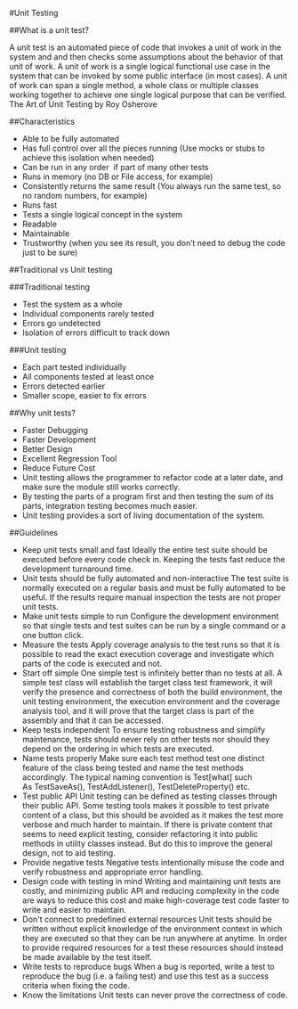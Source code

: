 #Unit Testing

##What is a unit test?

A unit test is an automated piece of code that invokes a unit of work  in the system and and then checks some assumptions about the behavior of that unit of work.
A unit of work is a single logical functional use case in the system that can be invoked by some public interface (in most cases). A unit of work can span a single method, a whole class or multiple classes working together to achieve one single logical purpose that can be verified.
The Art of Unit Testing by Roy Osherove

##Characteristics

* Able to be fully automated
* Has full control over all the pieces running (Use mocks or stubs to achieve this isolation when needed)
* Can be run in any order  if part of many other tests
* Runs in memory (no DB or File access, for example)
* Consistently returns the same result (You always run the same test, so no random numbers, for example)
* Runs fast
* Tests a single logical concept in the system
* Readable
* Maintainable
* Trustworthy (when you see its result, you don’t need to debug the code just to be sure)

##Traditional vs Unit testing

###Traditional testing

* Test the system as a whole
* Individual components rarely tested
* Errors go undetected
* Isolation of errors difficult to track down

###Unit testing

* Each part tested individually
* All components tested at least once
* Errors detected earlier
* Smaller scope, easier to fix errors

##Why unit tests?

* Faster Debugging
* Faster Development
* Better Design
* Excellent Regression Tool
* Reduce Future Cost
* Unit testing allows the programmer to refactor code at a later date, and make sure the module still works correctly. 
* By testing the parts of a program first and then testing the sum of its parts, integration testing becomes much easier.
* Unit testing provides a sort of living documentation of the system.

##Guidelines

* Keep unit tests small and fast
 Ideally the entire test suite should be executed before every code check in. Keeping the tests fast reduce the development turnaround time.
* Unit tests should be fully automated and non-interactive
 The test suite is normally executed on a regular basis and must be fully automated to be useful. If the results require manual inspection the tests are not proper unit tests.
* Make unit tests simple to run
 Configure the development environment so that single tests and test suites can be run by a single command or a one button click.
* Measure the tests
 Apply coverage analysis to the test runs so that it is possible to read the exact execution coverage and investigate which parts of the code is executed and not.
* Start off simple
 One simple test is infinitely better than no tests at all. A simple test class will establish the target class test framework, it will verify the presence and correctness of both the build environment, the unit testing environment, the execution environment and the coverage analysis tool, and it will prove that the target class is part of the assembly and that it can be accessed.
* Keep tests independent
 To ensure testing robustness and simplify maintenance, tests should never rely on other tests nor should they depend on the ordering in which tests are executed.
* Name tests properly
 Make sure each test method test one distinct feature of the class being tested and name the test methods accordingly. The typical naming convention is Test[what] such As TestSaveAs(), TestAddListener(), TestDeleteProperty() etc.
* Test public API
 Unit testing can be defined as testing classes through their public API. Some testing tools makes it possible to test private content of a class, but this should be avoided as it makes the test more verbose and much harder to maintain. If there is private content that seems to need explicit testing, consider refactoring it into public methods in utility classes instead. But do this to improve the general design, not to aid testing.
* Provide negative tests
 Negative tests intentionally misuse the code and verify robustness and appropriate error handling.
* Design code with testing in mind
 Writing and maintaining unit tests are costly, and minimizing public API and reducing complexity in the code are ways to reduce this cost and make high-coverage test code faster to write and easier to maintain.
* Don't connect to predefined external resources
 Unit tests should be written without explicit knowledge of the environment context in which they are executed so that they can be run anywhere at anytime. In order to provide required resources for a test these resources should instead be made available by the test itself.
* Write tests to reproduce bugs
 When a bug is reported, write a test to reproduce the bug (i.e. a failing test) and use this test as a success criteria when fixing the code.
* Know the limitations
 Unit tests can never prove the correctness of code.


